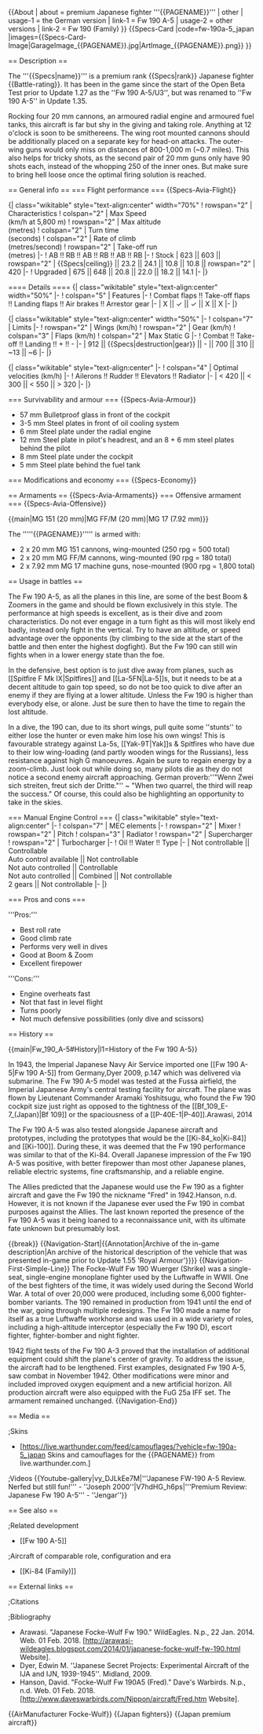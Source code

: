 {{About
| about = premium Japanese fighter '''{{PAGENAME}}'''
| other
| usage-1 = the German version
| link-1 = Fw 190 A-5
| usage-2 = other versions
| link-2 = Fw 190 (Family)
}}
{{Specs-Card
|code=fw-190a-5_japan
|images={{Specs-Card-Image|GarageImage_{{PAGENAME}}.jpg|ArtImage_{{PAGENAME}}.png}}
}}

== Description ==
<!-- ''In the description, the first part should be about the history of and the creation and combat usage of the aircraft, as well as its key features. In the second part, tell the reader about the aircraft in the game. Insert a screenshot of the vehicle, so that if the novice player does not remember the vehicle by name, he will immediately understand what kind of vehicle the article is talking about.'' -->
The '''{{Specs|name}}''' is a premium rank {{Specs|rank}} Japanese fighter {{Battle-rating}}. It has been in the game since the start of the Open Beta Test prior to Update 1.27 as the ''Fw 190 A-5/U3'', but was renamed to ''Fw 190 A-5'' in Update 1.35.

Rocking four 20 mm cannons, an armoured radial engine and armoured fuel tanks, this aircraft is far but shy in the giving and taking role. Anything at 12 o'clock is soon to be smithereens. The wing root mounted cannons should be additionally placed on a separate key for head-on attacks. The outer-wing guns would only miss on distances of 800-1,000 m (~0.7 miles). This also helps for tricky shots, as the second pair of 20 mm guns only have 90 shots each, instead of the whopping 250 of the inner ones. But make sure to bring hell loose once the optimal firing solution is reached.

== General info ==
=== Flight performance ===
{{Specs-Avia-Flight}}
<!-- ''Describe how the aircraft behaves in the air. Speed, manoeuvrability, acceleration and allowable loads - these are the most important characteristics of the vehicle.'' -->

{| class="wikitable" style="text-align:center" width="70%"
! rowspan="2" | Characteristics
! colspan="2" | Max Speed<br>(km/h at 5,800 m)
! rowspan="2" | Max altitude<br>(metres)
! colspan="2" | Turn time<br>(seconds)
! colspan="2" | Rate of climb<br>(metres/second)
! rowspan="2" | Take-off run<br>(metres)
|-
! AB !! RB !! AB !! RB !! AB !! RB
|-
! Stock
| 623 || 603 || rowspan="2" | {{Specs|ceiling}} || 23.2 || 24.1 || 10.8 || 10.8 || rowspan="2" | 420
|-
! Upgraded
| 675 || 648 || 20.8 || 22.0 || 18.2 || 14.1
|-
|}

==== Details ====
{| class="wikitable" style="text-align:center" width="50%"
|-
! colspan="5" | Features
|-
! Combat flaps !! Take-off flaps !! Landing flaps !! Air brakes !! Arrestor gear
|-
| X || ✓ || ✓ || X || X     <!-- ✓ -->
|-
|}

{| class="wikitable" style="text-align:center" width="50%"
|-
! colspan="7" | Limits
|-
! rowspan="2" | Wings (km/h)
! rowspan="2" | Gear (km/h)
! colspan="3" | Flaps (km/h)
! colspan="2" | Max Static G
|-
! Combat !! Take-off !! Landing !! + !! -
|-
| 912 <!-- {{Specs|destruction|body}} --> || {{Specs|destruction|gear}} || - || 700 || 310 || ~13 || ~6
|-
|}

{| class="wikitable" style="text-align:center"
|-
! colspan="4" | Optimal velocities (km/h)
|-
! Ailerons !! Rudder !! Elevators !! Radiator
|-
| < 420 || < 300 || < 550 || > 320
|-
|}

=== Survivability and armour ===
{{Specs-Avia-Armour}}
<!-- ''Examine the survivability of the aircraft. Note how vulnerable the structure is and how secure the pilot is, whether the fuel tanks are armoured, etc. Describe the armour, if there is any, and also mention the vulnerability of other critical aircraft systems.'' -->

* 57 mm Bulletproof glass in front of the cockpit
* 3-5 mm Steel plates in front of oil cooling system
* 6 mm Steel plate under the radial engine
* 12 mm Steel plate in pilot's headrest, and an 8 + 6 mm steel plates behind the pilot
* 8 mm Steel plate under the cockpit
* 5 mm Steel plate behind the fuel tank

=== Modifications and economy ===
{{Specs-Economy}}

== Armaments ==
{{Specs-Avia-Armaments}}
=== Offensive armament ===
{{Specs-Avia-Offensive}}
<!-- ''Describe the offensive armament of the aircraft, if any. Describe how effective the cannons and machine guns are in a battle, and also what belts or drums are better to use. If there is no offensive weaponry, delete this subsection.'' -->
{{main|MG 151 (20 mm)|MG FF/M (20 mm)|MG 17 (7.92 mm)}}

The '''''{{PAGENAME}}''''' is armed with:

* 2 x 20 mm MG 151 cannons, wing-mounted (250 rpg = 500 total)
* 2 x 20 mm MG FF/M cannons, wing-mounted (90 rpg = 180 total)
* 2 x 7.92 mm MG 17 machine guns, nose-mounted (900 rpg = 1,800 total)

== Usage in battles ==
<!-- ''Describe the tactics of playing in the aircraft, the features of using aircraft in a team and advice on tactics. Refrain from creating a "guide" - do not impose a single point of view, but instead, give the reader food for thought. Examine the most dangerous enemies and give recommendations on fighting them. If necessary, note the specifics of the game in different modes (AB, RB, SB).'' -->
The Fw 190 A-5, as all the planes in this line, are some of the best Boom & Zoomers in the game and should be flown exclusively in this style. The performance at high speeds is excellent, as is their dive and zoom characteristics. Do not ever engage in a turn fight as this will most likely end badly, instead only fight in the vertical. Try to have an altitude, or speed advantage over the opponents (by climbing to the side at the start of the battle and then enter the highest dogfight). But the Fw 190 can still win fights when in a lower energy state than the foe.

In the defensive, best option is to just dive away from planes, such as [[Spitfire F Mk IX|Spitfires]] and [[La-5FN|La-5]]s, but it needs to be at a decent altitude to gain top speed, so do not be too quick to dive after an enemy if they are flying at a lower altitude. Unless the Fw 190 is higher than everybody else, or alone. Just be sure then to have the time to regain the lost altitude.

In a dive, the 190 can, due to its short wings, pull quite some ''stunts'' to either lose the hunter or even make him lose his own wings! This is favourable strategy against La-5s, [[Yak-9T|Yak]]s & Spitfires who have due to their low wing-loading (and partly wooden wings for the Russians), less resistance against high G manoeuvres. Again be sure to regain energy by a zoom-climb. Just look out while doing so, many pilots die as they do not notice a second enemy aircraft approaching. German proverb:''"Wenn Zwei sich streiten, freut sich der Dritte."'' ~ "When two quarrel, the third will reap the success." Of course, this could also be highlighting an opportunity to take in the skies.

=== Manual Engine Control ===
{| class="wikitable" style="text-align:center"
|-
! colspan="7" | MEC elements
|-
! rowspan="2" | Mixer
! rowspan="2" | Pitch
! colspan="3" | Radiator
! rowspan="2" | Supercharger
! rowspan="2" | Turbocharger
|-
! Oil !! Water !! Type
|-
| Not controllable || Controllable<br>Auto control available || Not controllable<br>Not auto controlled || Controllable<br>Not auto controlled || Combined || Not controllable<br>2 gears || Not controllable
|-
|}

=== Pros and cons ===
<!-- ''Summarise and briefly evaluate the vehicle in terms of its characteristics and combat effectiveness. Mark its pros and cons in the bulleted list. Try not to use more than 6 points for each of the characteristics. Avoid using categorical definitions such as "bad", "good" and the like - use substitutions with softer forms such as "inadequate" and "effective".'' -->

'''Pros:'''

* Best roll rate
* Good climb rate
* Performs very well in dives
* Good at Boom & Zoom
* Excellent firepower

'''Cons:'''

* Engine overheats fast
* Not that fast in level flight
* Turns poorly
* Not much defensive possibilities (only dive and scissors)

== History ==
<!-- ''Describe the history of the creation and combat usage of the aircraft in more detail than in the introduction. If the historical reference turns out to be too long, take it to a separate article, taking a link to the article about the vehicle and adding a block "/History" (example: <nowiki>https://wiki.warthunder.com/(Vehicle-name)/History</nowiki>) and add a link to it here using the <code>main</code> template. Be sure to reference text and sources by using <code><nowiki><ref></ref></nowiki></code>, as well as adding them at the end of the article with <code><nowiki><references /></nowiki></code>. This section may also include the vehicle's dev blog entry (if applicable) and the in-game encyclopedia description (under <code><nowiki>=== In-game description ===</nowiki></code>, also if applicable).'' -->
{{main|Fw_190_A-5#History|l1=History of the Fw 190 A-5}}

In 1943, the Imperial Japanese Navy Air Service imported one [[Fw 190 A-5|Fw 190 A-5]] from Germany,<ref name="DyerJapan">Dyer 2009, p.147</ref> which was delivered via submarine. The Fw 190 A-5 model was tested at the Fussa airfield, the Imperial Japanese Army's central testing facility for aircraft. The plane was flown by Lieutenant Commander Aramaki Yoshitsugu, who found the Fw 190 cockpit size just right as opposed to the tightness of the [[Bf_109_E-7_(Japan)|Bf 109]] or the spaciousness of a [[P-40E-1|P-40]].<ref name="ArawasiFw190">Arawasi, 2014</ref>

The Fw 190 A-5 was also tested alongside Japanese aircraft and prototypes, including the prototypes that would be the [[Ki-84_ko|Ki-84]] and [[Ki-100]]. During these, it was deemed that the Fw 190 performance was similar to that of the Ki-84. Overall Japanese impression of the Fw 190 A-5 was positive, with better firepower than most other Japanese planes, reliable electric systems, fine craftsmanship, and a reliable engine.<ref name="ArawasiFw190" />

The Allies predicted that the Japanese would use the Fw 190 as a fighter aircraft and gave the Fw 190 the nickname "Fred" in 1942.<ref name="DyerJapan" /><ref name="HansonFred">Hanson, n.d.</ref> However, it is not known if the Japanese ever used the Fw 190 in combat purposes against the Allies. The last known reported the presence of the Fw 190 A-5 was it being loaned to a reconnaissance unit, with its ultimate fate unknown but presumably lost.<ref name="ArawasiFw190" />

{{break}}
{{Navigation-Start|{{Annotation|Archive of the in-game description|An archive of the historical description of the vehicle that was presented in-game prior to Update 1.55 'Royal Armour'}}}}
{{Navigation-First-Simple-Line}}
The Focke-Wulf Fw 190 Wuerger (Shrike) was a single-seat, single-engine monoplane fighter used by the Luftwaffe in WWII. One of the best fighters of the time, it was widely used during the Second World War. A total of over 20,000 were produced, including some 6,000 fighter-bomber variants. The 190 remained in production from 1941 until the end of the war, going through multiple redesigns. The Fw 190 made a name for itself as a true Luftwaffe workhorse and was used in a wide variety of roles, including a high-altitude interceptor (especially the Fw 190 D), escort fighter, fighter-bomber and night fighter.

1942 flight tests of the Fw 190 A-3 proved that the installation of additional equipment could shift the plane's center of gravity. To address the issue, the aircraft had to be lengthened. First examples, designated Fw 190 A-5, saw combat in November 1942. Other modifications were minor and included improved oxygen equipment and a new artificial horizon. All production aircraft were also equipped with the FuG 25a IFF set. The armament remained unchanged.
{{Navigation-End}}

== Media ==
<!-- ''Excellent additions to the article would be video guides, screenshots from the game, and photos.'' -->

;Skins
* [https://live.warthunder.com/feed/camouflages/?vehicle=fw-190a-5_japan Skins and camouflages for the {{PAGENAME}} from live.warthunder.com.]

;Videos
{{Youtube-gallery|vy_DJLkEe7M|'''Japanese FW-190 A-5 Review. Nerfed but still fun!''' - ''Joseph 2000''|V7hdHG_h6ps|'''Premium Review: Japanese Fw 190 A-5''' - ''Jengar''}}

== See also ==
<!-- ''Links to the articles on the War Thunder Wiki that you think will be useful for the reader, for example:''
* ''reference to the series of the aircraft;''
* ''links to approximate analogues of other nations and research trees.'' -->

;Related development
* [[Fw 190 A-5]]

;Aircraft of comparable role, configuration and era
* [[Ki-84 (Family)]]

== External links ==
<!-- ''Paste links to sources and external resources, such as:''
* ''topic on the official game forum;''
* ''other literature.'' -->

;Citations
<references />

;Bibliography

* Arawasi. "Japanese Focke-Wulf Fw 190." WildEagles. N.p., 22 Jan. 2014. Web. 01 Feb. 2018. [http://arawasi-wildeagles.blogspot.com/2014/01/japanese-focke-wulf-fw-190.html Website].
* Dyer, Edwin M. ''Japanese Secret Projects: Experimental Aircraft of the IJA and IJN, 1939-1945''. Midland, 2009.
* Hanson, David. "Focke-Wulf Fw 190A5 (Fred)." Dave's Warbirds. N.p., n.d. Web. 01 Feb. 2018. [http://www.daveswarbirds.com/Nippon/aircraft/Fred.htm Website].

{{AirManufacturer Focke-Wulf}}
{{Japan fighters}}
{{Japan premium aircraft}}